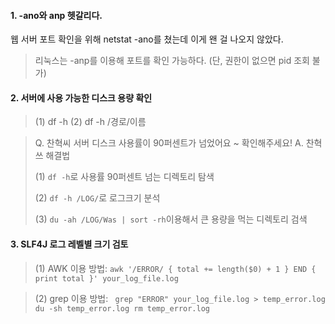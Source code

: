 

#### 1. -ano와 anp 헷갈리다.
웹 서버 포트 확인을 위해 netstat -ano를 쳤는데 이게 왠 걸 나오지 않았다.
> 리눅스는 -anp를 이용해 포트를 확인 가능하다. (단, 권한이 없으면 pid 조회 불가)


#### 2. 서버에 사용 가능한 디스크 용량 확인
> (1) df -h
> (2) df -h /경로/이름

> Q. 찬혁씨 서버 디스크 사용률이 90퍼센트가 넘었어요 ~ 확인해주세요!
> A. 찬혁쓰 해결법
>  
> (1) `df -h`로 사용률 90퍼센트 넘는 디렉토리 탐색
> 
> (2) `df -h /LOG/`로 로그크기 분석
> 
> (3) `du -ah /LOG/Was | sort -rh`이용해서 큰 용량을 먹는 디렉토리 검색


#### 3. SLF4J 로그 레벨별 크기 검토

> (1) AWK 이용 방법: 
 ``` awk '/ERROR/ { total += length($0) + 1 } END { print total }' your_log_file.log ```
 
> (2) grep 이용 방법: 
 ``` grep "ERROR" your_log_file.log > temp_error.log du -sh temp_error.log rm temp_error.log```
